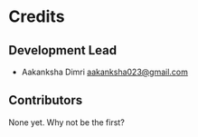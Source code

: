# Credits


## Development Lead

* Aakanksha Dimri <aakanksha023@gmail.com>

## Contributors

None yet. Why not be the first?
